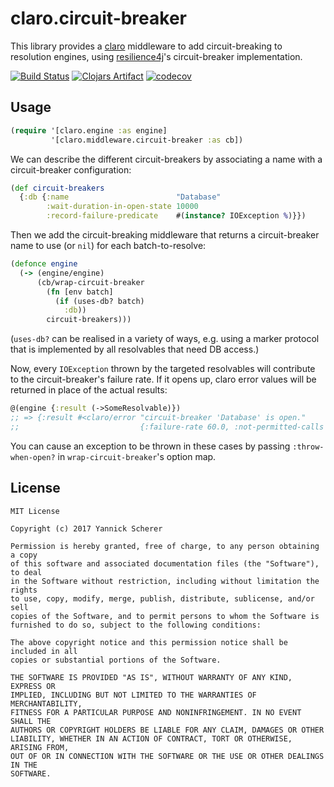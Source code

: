 # claro.circuit-breaker

This library provides a [claro][claro] middleware to add circuit-breaking to
resolution engines, using [resilience4j][res4j]'s circuit-breaker
implementation.

[![Build Status](https://travis-ci.org/xsc/claro.circuit-breaker.svg?branch=master)](https://travis-ci.org/xsc/claro.circuit-breaker)
[![Clojars Artifact](https://img.shields.io/clojars/v/claro/circuit-breaker.svg)](https://clojars.org/claro/circuit-breaker)
[![codecov](https://codecov.io/gh/xsc/claro.circuit-breaker/branch/master/graph/badge.svg)](https://codecov.io/gh/xsc/claro.circuit-breaker)

[claro]: https://github.com/xsc/claro
[res4j]: https://github.com/resilience4j/resilience4j#circuitbreaker

## Usage

```clojure
(require '[claro.engine :as engine]
         '[claro.middleware.circuit-breaker :as cb])
```

We can describe the different circuit-breakers by associating a name with
a circuit-breaker configuration:

```clojure
(def circuit-breakers
  {:db {:name                        "Database"
        :wait-duration-in-open-state 10000
        :record-failure-predicate    #(instance? IOException %)}})
```

Then we add the circuit-breaking middleware that returns a circuit-breaker
name to use (or `nil`) for each batch-to-resolve:

```clojure
(defonce engine
  (-> (engine/engine)
      (cb/wrap-circuit-breaker
        (fn [env batch]
          (if (uses-db? batch)
            :db))
        circuit-breakers)))
```

(`uses-db?` can be realised in a variety of ways, e.g. using a marker protocol
that is implemented by all resolvables that need DB access.)

Now, every `IOException` thrown by the targeted resolvables will contribute to
the circuit-breaker's failure rate. If it opens up, claro error values will
be returned in place of the actual results:

```clojure
@(engine {:result (->SomeResolvable)})
;; => {:result #<claro/error "circuit-breaker 'Database' is open."
;;                           {:failure-rate 60.0, :not-permitted-calls 2}>}
```

You can cause an exception to be thrown in these cases by passing
`:throw-when-open?` in `wrap-circuit-breaker`'s option map.

## License

```
MIT License

Copyright (c) 2017 Yannick Scherer

Permission is hereby granted, free of charge, to any person obtaining a copy
of this software and associated documentation files (the "Software"), to deal
in the Software without restriction, including without limitation the rights
to use, copy, modify, merge, publish, distribute, sublicense, and/or sell
copies of the Software, and to permit persons to whom the Software is
furnished to do so, subject to the following conditions:

The above copyright notice and this permission notice shall be included in all
copies or substantial portions of the Software.

THE SOFTWARE IS PROVIDED "AS IS", WITHOUT WARRANTY OF ANY KIND, EXPRESS OR
IMPLIED, INCLUDING BUT NOT LIMITED TO THE WARRANTIES OF MERCHANTABILITY,
FITNESS FOR A PARTICULAR PURPOSE AND NONINFRINGEMENT. IN NO EVENT SHALL THE
AUTHORS OR COPYRIGHT HOLDERS BE LIABLE FOR ANY CLAIM, DAMAGES OR OTHER
LIABILITY, WHETHER IN AN ACTION OF CONTRACT, TORT OR OTHERWISE, ARISING FROM,
OUT OF OR IN CONNECTION WITH THE SOFTWARE OR THE USE OR OTHER DEALINGS IN THE
SOFTWARE.
```
